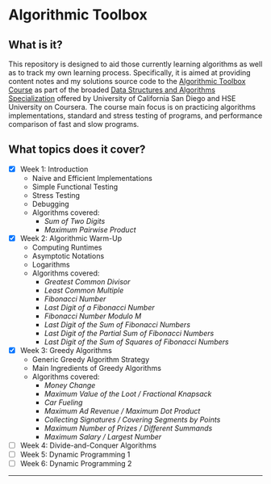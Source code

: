 # Algorithmic Toolbox #


## What is it?

This repository is designed to aid those currently learning algorithms as well as to track
my own learning process.
Specifically, it is aimed at providing content notes and my solutions source code to the [Algorithmic Toolbox Course](https://www.udemy.com/course/java-the-complete-java-developer-course/) as part of the broaded [Data Structures and Algorithms Specialization](https://www.coursera.org/specializations/data-structures-algorithms) offered by University of California San Diego and
HSE University on Coursera.
The course main focus is on practicing algorithms implementations, standard and stress testing of programs, and performance comparison of fast and slow programs.


## What topics does it cover?
 - [x] Week 1: Introduction
    - Naive and Efficient Implementations
    - Simple Functional Testing
    - Stress Testing
    - Debugging
    - Algorithms covered:
      - _Sum of Two Digits_
      - _Maximum Pairwise Product_ 
 - [x] Week 2: Algorithmic Warm-Up
    - Computing Runtimes
    - Asymptotic Notations
    - Logarithms
    - Algorithms covered:
      - _Greatest Common Divisor_
      - _Least Common Multiple_
      - _Fibonacci Number_
      - _Last Digit of a Fibonacci Number_
      - _Fibonacci Number Modulo M_
      - _Last Digit of the Sum of Fibonacci Numbers_
      - _Last Digit of the Partial Sum of Fibonacci Numbers_
      - _Last Digit of the Sum of Squares of Fibonacci Numbers_  
 - [x] Week 3: Greedy Algorithms 
    - Generic Greedy Algorithm Strategy
    - Main Ingredients of Greedy Algorithms
    - Algorithms covered:
      - _Money Change_
      - _Maximum Value of the Loot / Fractional Knapsack_
      - _Car Fueling_
      - _Maximum Ad Revenue / Maximum Dot Product_
      - _Collecting Signatures / Covering Segments by Points_
      - _Maximum Number of Prizes / Different Summands_
      - _Maximum Salary / Largest Number_   
 - [ ] Week 4: Divide-and-Conquer Algorithms
 - [ ] Week 5: Dynamic Programming 1
 - [ ] Week 6: Dynamic Programming 2 
---
